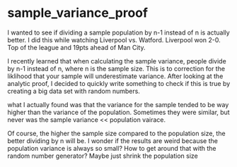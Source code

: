 # sample_variance_proof
I wanted to see if dividing a sample population by n-1 instead of n is actually better. I did this while watching Liverpool vs. Watford. Liverpool won 2-0. Top of the league and 19pts ahead of Man City.

I recently learned that when calculating the sample variance, people divide by n-1 instead of n, where n is the sample size. This is to correction for the liklihood that your sample will underestimate variance. After looking at the analytic proof, I decided to quickly write something to check if this is true by creating a big data set with random numbers.

what I actually found was that the variance for the sample tended to be way higher than the variance of the population. Sometimes they were similar, but never was the sample variance << population vairace.

Of course, the higher the sample size compared to the population size, the better dividing by n will be. I wonder if the results are weird because the population variance is always so small? How to get around that with the random number generator? Maybe just shrink the population size
